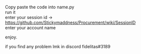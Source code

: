 Copy paste the code into name.py<br>
run it<br>
enter your session id -> https://github.com/Stickymaddness/Procurement/wiki/SessionID <br>
enter your account name<br>

enjoy.<br>


if you find any problem lmk in discord fidelitas#3189
